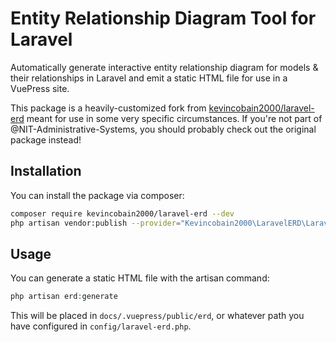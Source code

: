 # Entity Relationship Diagram Tool for Laravel
Automatically generate interactive entity relationship diagram for models & their relationships in Laravel and emit a static HTML file for use in a VuePress site.

This package is a heavily-customized fork from [kevincobain2000/laravel-erd](https://github.com/kevincobain2000/laravel-erd) meant for use in some very specific circumstances. If you're not part of @NIT-Administrative-Systems, you should probably check out the original package instead!

## Installation
You can install the package via composer:

```bash
composer require kevincobain2000/laravel-erd --dev
php artisan vendor:publish --provider="Kevincobain2000\LaravelERD\LaravelERDServiceProvider"
```

## Usage
You can generate a static HTML file with the artisan command:

```php
php artisan erd:generate
```

This will be placed in `docs/.vuepress/public/erd`, or whatever path you have configured in `config/laravel-erd.php`.
